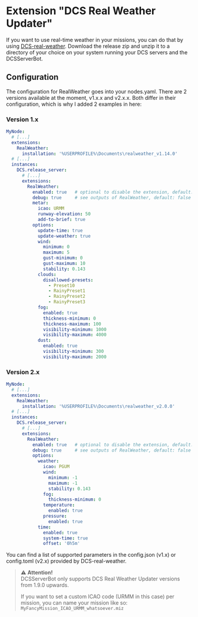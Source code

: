 # Extension "DCS Real Weather Updater"
If you want to use real-time weather in your missions, you can do that by using [DCS-real-weather](https://github.com/evogelsa/DCS-real-weather).
Download the release zip and unzip it to a directory of your choice on your system running your DCS servers and the 
DCSServerBot. 

## Configuration
The configuration for RealWeather goes into your nodes.yaml. There are 2 versions available at the moment, v1.x.x and 
v2.x.x. Both differ in their configuration, which is why I added 2 examples in here:

### Version 1.x
```yaml
MyNode:
  # [...]
  extensions:
    RealWeather:
      installation: '%USERPROFILE%\Documents\realweather_v1.14.0'
  # [...]
  instances:
    DCS.release_server:
      # [...]
      extensions:
        RealWeather:
          enabled: true   # optional to disable the extension, default: true
          debug: true     # see outputs of RealWeather, default: false
          metar:
            icao: URMM
            runway-elevation: 50
            add-to-brief: true
          options:
            update-time: true
            update-weather: true
            wind:
              minimum: 0
              maximum: 5
              gust-minimum: 0
              gust-maximum: 10
              stability: 0.143
            clouds:
              disallowed-presets:
                - Preset10
                - RainyPreset1
                - RainyPreset2
                - RainyPreset3
            fog:
              enabled: true
              thickness-minimum: 0
              thickness-maximum: 100
              visibility-minimum: 1000
              visibility-maximum: 4000
            dust:
              enabled: true
              visibility-minimum: 300
              visibility-maximum: 2000
```

### Version 2.x
```yaml
MyNode:
  # [...]
  extensions:
    RealWeather:
      installation: '%USERPROFILE%\Documents\realweather_v2.0.0'
  # [...]
  instances:
    DCS.release_server:
      # [...]
      extensions:
        RealWeather:
          enabled: true   # optional to disable the extension, default: true
          debug: true     # see outputs of RealWeather, default: false
          options:
            weather:
              icao: PGUM
              wind:
                minimum: -1
                maximum: -1
                stability: 0.143
              fog:
                thickness-minimum: 0
              temperature:
                enabled: true
              pressure:
                enabled: true
            time:
              enabled: true
              system-time: true
              offset: '0h5m'
```
You can find a list of supported parameters in the config.json (v1.x) or config.toml (v2.x) provided by DCS-real-weather.


> ⚠️ **Attention!**<br>
> DCSServerBot only supports DCS Real Weather Updater versions from 1.9.0 upwards.
> 
> If you want to set a custom ICAO code (URMM in this case) per mission, you can name your mission like so:<br>
> `MyFancyMission_ICAO_URMM_whatsoever.miz`

